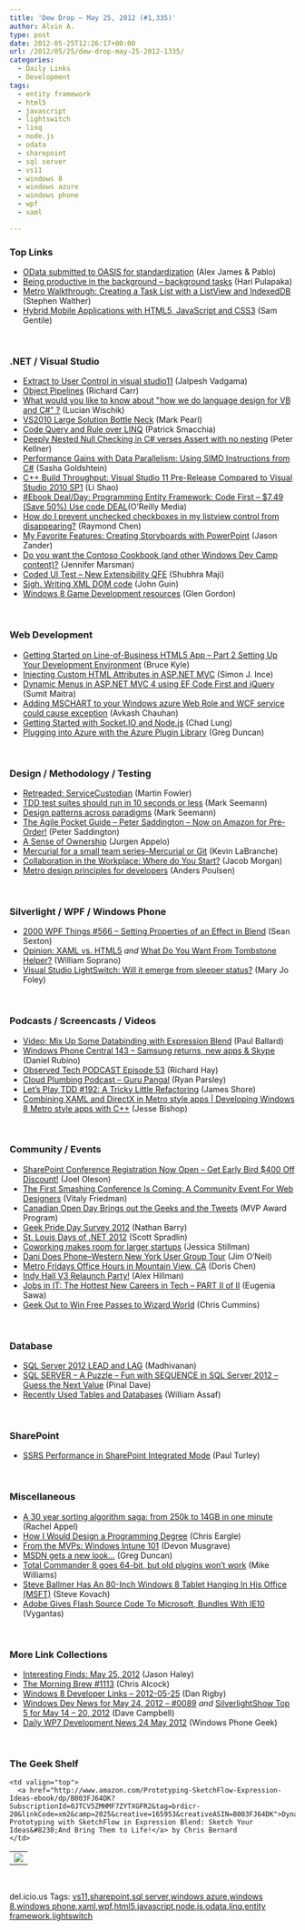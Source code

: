 ```yaml
---
title: 'Dew Drop – May 25, 2012 (#1,335)'
author: Alvin A.
type: post
date: 2012-05-25T12:26:17+00:00
url: /2012/05/25/dew-drop-may-25-2012-1335/
categories:
  - Daily Links
  - Development
tags:
  - entity framework
  - html5
  - javascript
  - lightswitch
  - linq
  - node.js
  - odata
  - sharepoint
  - sql server
  - vs11
  - windows 8
  - windows azure
  - windows phone
  - wpf
  - xaml

---
```

### <a name="top"></a>Top Links

  * [OData submitted to OASIS for standardization][1] (Alex James & Pablo)
  * [Being productive in the background – background tasks][2] (Hari Pulapaka)
  * [Metro Walkthrough: Creating a Task List with a ListView and IndexedDB][3] (Stephen Walther)
  * [Hybrid Mobile Applications with HTML5, JavaScript and CSS3][4] (Sam Gentile)

&#160;

### <a name="dotnet"></a>.NET / Visual Studio

  * <a href="http://www.dotnetjalps.com/2012/05/extract-to-user-control-in-visual.html" target="_blank">Extract to User Control in visual studio11</a> (Jalpesh Vadgama)
  * [Object Pipelines][5] (Richard Carr)
  * [What would you like to know about "how we do language design for VB and C#" ?][6] (Lucian Wischik)
  * [VS2010 Large Solution Bottle Neck][7] (Mark Pearl)
  * [Code Query and Rule over LINQ][8] (Patrick Smacchia)
  * [Deeply Nested Null Checking in C# verses Assert with no nesting][9] (Peter Kellner)
  * [Performance Gains with Data Parallelism: Using SIMD Instructions from C#][10] (Sasha Goldshtein)
  * [C++ Build Throughput: Visual Studio 11 Pre-Release Compared to Visual Studio 2010 SP1][11] (Li Shao)
  * <a href="http://feeds.oreilly.com/~r/oreilly/news/~3/OgLMwjga-t4/0636920022220.do" target="_blank">#Ebook Deal/Day: Programming Entity Framework: Code First &#8211; $7.49 (Save 50%) Use code DEAL</a>(O&#8217;Reilly Media)
  * [How do I prevent unchecked checkboxes in my listview control from disappearing?][12] (Raymond Chen)
  * [My Favorite Features: Creating Storyboards with PowerPoint][13] (Jason Zander)
  * [Do you want the Contoso Cookbook (and other Windows Dev Camp content)?][14] (Jennifer Marsman)
  * [Coded UI Test &#8211; New Extensibility QFE][15] (Shubhra Maji)
  * [Sigh. Writing XML DOM code][16] (John Guin)
  * [Windows 8 Game Development resources][17] (Glen Gordon)

&#160;

### <a name="web"></a>Web Development

  * [Getting Started on Line-of-Business HTML5 App – Part 2 Setting Up Your Development Environment][18] (Bruce Kyle)
  * [Injecting Custom HTML Attributes in ASP.NET MVC][19] (Simon J. Ince)
  * [Dynamic Menus in ASP.NET MVC 4 using EF Code First and jQuery][20] (Sumit Maitra)
  * [Adding MSCHART to your Windows azure Web Role and WCF service could cause exception][21] (Avkash Chauhan)
  * [Getting Started with Socket.IO and Node.js][22] (Chad Lung)
  * [Plugging into Azure with the Azure Plugin Library][23] (Greg Duncan)

&#160;

### <a name="design"></a>Design / Methodology / Testing

  * [Retreaded: ServiceCustodian][24] (Martin Fowler)
  * [TDD test suites should run in 10 seconds or less][25] (Mark Seemann)
  * [Design patterns across paradigms][26] (Mark Seemann)
  * [The Agile Pocket Guide – Peter Saddington – Now on Amazon for Pre-Order!][27] (Peter Saddington)
  * [A Sense of Ownership][28] (Jurgen Appelo)
  * [Mercurial for a small team series–Mercurial or Git][29] (Kevin LaBranche)
  * [Collaboration in the Workplace: Where do You Start?][30] (Jacob Morgan)
  * [Metro design principles for developers][31] (Anders Poulsen)

&#160;

### <a name="silverlight"></a>Silverlight / WPF / Windows Phone

  * <a href="http://wpf.2000things.com/2012/05/25/566-setting-properties-of-an-effect-in-blend/" target="_blank">2000 WPF Things #566 – Setting Properties of an Effect in Blend</a> (Sean Sexton)
  * [Opinion: XAML vs. HTML5][32] _and_ [What Do You Want From Tombstone Helper?][33] (William Soprano)
  * [Visual Studio LightSwitch: Will it emerge from sleeper status?][34] (Mary Jo Foley)

&#160;

### <a name="podcasts"></a>Podcasts / Screencasts / Videos

  * [Video: Mix Up Some Databinding with Expression Blend][35] (Paul Ballard)
  * [Windows Phone Central 143 &#8211; Samsung returns, new apps & Skype][36] (Daniel Rubino)
  * [Observed Tech PODCAST Episode 53][37] (Richard Hay)
  * <a href="http://feedproxy.google.com/~r/cloudPlumbing/~3/2vMk8KRNDjI/guru-pangal" target="_blank">Cloud Plumbing Podcast &#8211; Guru Pangal</a> (Ryan Parsley)
  * [Let&#8217;s Play TDD #192: A Tricky Little Refactoring][38] (James Shore)
  * [Combining XAML and DirectX in Metro style apps | Developing Windows 8 Metro style apps with C++][39] (Jesse Bishop)

&#160;

### <a name="events"></a>Community / Events

  * [SharePoint Conference Registration Now Open – Get Early Bird $400 Off Discount!][40] (Joel Oleson)
  * [The First Smashing Conference Is Coming: A Community Event For Web Designers][41] (Vitaly Friedman)
  * [Canadian Open Day Brings out the Geeks and the Tweets][42] (MVP Award Program)
  * [Geek Pride Day Survey 2012][43] (Nathan Barry)
  * [St. Louis Days of .NET 2012][44] (Scott Spradlin)
  * [Coworking makes room for larger startups][45] (Jessica Stillman)
  * [Dani Does Phone–Western New York User Group Tour][46] (Jim O&#8217;Neil)
  * [Metro Fridays Office Hours in Mountain View, CA][47] (Doris Chen)
  * [Indy Hall V3 Relaunch Party!][48] (Alex Hillman)
  * [Jobs in IT: The Hottest New Careers in Tech – PART II of II][49] (Eugenia Sawa)
  * [Geek Out to Win Free Passes to Wizard World][50] (Chris Cummins)

&#160;

### <a name="sql"></a>Database

  * [SQL Server 2012 LEAD and LAG][51] (Madhivanan)
  * [SQL SERVER – A Puzzle – Fun with SEQUENCE in SQL Server 2012 – Guess the Next Value][52] (Pinal Dave)
  * [Recently Used Tables and Databases][53] (William Assaf)

&#160;

### <a name="sp"></a>SharePoint

  * [SSRS Performance in SharePoint Integrated Mode][54] (Paul Turley)

&#160;

### <a name="misc"></a>Miscellaneous

  * [A 30 year sorting algorithm saga: from 250k to 14GB in one minute][55] (Rachel Appel)
  * [How I Would Design a Programming Degree][56] (Chris Eargle)
  * [From the MVPs: Windows Intune 101][57] (Devon Musgrave)
  * [MSDN gets a new look&#8230;][58] (Greg Duncan)
  * [Total Commander 8 goes 64-bit, but old plugins won&#8217;t work][59] (Mike Williams)
  * [Steve Ballmer Has An 80-Inch Windows 8 Tablet Hanging In His Office (MSFT)][60] (Steve Kovach)
  * [Adobe Gives Flash Source Code To Microsoft, Bundles With IE10][61] (Vygantas)

&#160;

### <a name="links"></a>More Link Collections

  * [Interesting Finds: May 25, 2012][62] (Jason Haley)
  * [The Morning Brew #1113][63] (Chris Alcock)
  * [Windows 8 Developer Links – 2012-05-25][64] (Dan Rigby)
  * [Windows Dev News for May 24, 2012 &#8211; #0089][65] _and_ [SilverlightShow Top 5 for May 14 &#8211; 20, 2012][66] (Dave Campbell)
  * [Daily WP7 Development News 24 May 2012][67] (Windows Phone Geek)

&#160;

### <a name="shelf"></a>The Geek Shelf

<table border="0" cellspacing="0" cellpadding="0">
  <tr>
    <td>
      <img data-recalc-dims="1" decoding="async" src="https://i0.wp.com/ecx.images-amazon.com/images/I/51dPNad%252BmtL._SL160_.jpg?w=660" />
    </td>
    
    <td valign="top">
      <a href="http://www.amazon.com/Prototyping-SketchFlow-Expression-Ideas-ebook/dp/B003FJ64DK?SubscriptionId=0JTCV5ZMHMF7ZYTXGFR2&tag=brdicr-20&linkCode=xm2&camp=2025&creative=165953&creativeASIN=B003FJ64DK">Dynamic Prototyping with SketchFlow in Expression Blend: Sketch Your Ideas&#8230;And Bring Them to Life!</a> by Chris Bernard
    </td>
  </tr>
</table>

&#160;

<div style="padding-bottom: 0px; margin: 0px; padding-left: 0px; padding-right: 0px; display: inline; float: none; padding-top: 0px" id="scid:0767317B-992E-4b12-91E0-4F059A8CECA8:49444da8-190a-4ccd-ae8e-51750ae8d55a" class="wlWriterEditableSmartContent">
  del.icio.us Tags: <a href="http://del.icio.us/popular/vs11" rel="tag">vs11</a>,<a href="http://del.icio.us/popular/sharepoint" rel="tag">sharepoint</a>,<a href="http://del.icio.us/popular/sql+server" rel="tag">sql server</a>,<a href="http://del.icio.us/popular/windows+azure" rel="tag">windows azure</a>,<a href="http://del.icio.us/popular/windows+8" rel="tag">windows 8</a>,<a href="http://del.icio.us/popular/windows+phone" rel="tag">windows phone</a>,<a href="http://del.icio.us/popular/xaml" rel="tag">xaml</a>,<a href="http://del.icio.us/popular/wpf" rel="tag">wpf</a>,<a href="http://del.icio.us/popular/html5" rel="tag">html5</a>,<a href="http://del.icio.us/popular/javascript" rel="tag">javascript</a>,<a href="http://del.icio.us/popular/node.js" rel="tag">node.js</a>,<a href="http://del.icio.us/popular/odata" rel="tag">odata</a>,<a href="http://del.icio.us/popular/linq" rel="tag">linq</a>,<a href="http://del.icio.us/popular/entity+framework" rel="tag">entity framework</a>,<a href="http://del.icio.us/popular/lightswitch" rel="tag">lightswitch</a>
</div>

 [1]: http://www.odata.org/blog/2012/5/24/odata-submitted-to-oasis-for-standardization
 [2]: http://blogs.msdn.com/b/windowsappdev/archive/2012/05/24/being-productive-in-the-background-background-tasks.aspx
 [3]: http://feedproxy.google.com/~r/StephenWalther/~3/aQRMWWofeOA/metro-walkthrough-creating-a-task-list-with-a-listview-and-indexeddb.aspx
 [4]: http://feedproxy.google.com/~r/SamGentile/~3/geh8ILNEGqo/
 [5]: http://feedproxy.google.com/~r/BlackwaspLatestAdditions/~3/WrBLhPz0l68/RSSLanding.aspx
 [6]: http://blogs.msdn.com/b/lucian/archive/2012/05/24/what-would-you-like-to-know-about-quot-how-we-do-language-design-for-vb-and-c-quot.aspx
 [7]: http://feedproxy.google.com/~r/geekswithblogs/~3/FOyOUNo0hHo/vs2010-large-solution-bottle-neck.aspx
 [8]: http://feedproxy.google.com/~r/CodeBetter/~3/dvzVZzloigs/
 [9]: http://peterkellner.net/2012/05/24/deeply-nested-null-checking-in-c-verses-assert-with-no-nesting/?utm_source=rss&utm_medium=rss&utm_campaign=deeply-nested-null-checking-in-c-verses-assert-with-no-nesting
 [10]: http://feedproxy.google.com/~r/sashag/~3/LbiK-H6xi6U/performance-gains-with-data-parallelism-using-simd-instructions-from-c.aspx
 [11]: http://blogs.msdn.com/b/vcblog/archive/2012/05/24/10309971.aspx
 [12]: http://blogs.msdn.com/b/oldnewthing/archive/2012/05/24/10309682.aspx
 [13]: http://blogs.msdn.com/b/jasonz/archive/2012/05/24/my-favorite-features-creating-storyboards-with-powerpoint.aspx
 [14]: http://feedproxy.google.com/~r/JenniferMarsman/~3/SXspsgICXz8/do-you-want-the-contoso-cookbook-and-other-windows-dev-camp-content.aspx
 [15]: http://blogs.msdn.com/b/visualstudioalm/archive/2012/05/24/coded-ui-test-new-extensibility-qfe.aspx
 [16]: http://blogs.msdn.com/b/johnguin/archive/2012/05/24/sigh-writing-xml-dom-code.aspx
 [17]: http://blogs.msdn.com/b/glengordon/archive/2012/05/24/windows-8-game-development-resources.aspx
 [18]: http://blogs.msdn.com/b/usisvde/archive/2012/05/24/getting-started-on-line-of-business-html5-app-part-2-setting-up-your-development-environment.aspx
 [19]: http://blogs.msdn.com/b/simonince/archive/2012/05/24/injecting-custom-html-attributes-in-asp-net-mvc.aspx
 [20]: http://feedproxy.google.com/~r/netCurryRecentArticles/~3/OHRqqnsCtks/ShowArticle.aspx
 [21]: http://feedproxy.google.com/~r/AvkashChauhansBlog/~3/LMotgvVVyvo/adding-mschart-to-your-windows-azure-web-role-and-wcf-service-could-cause-exception.aspx
 [22]: http://feeds.dzone.com/~r/zones/css/~3/wogpx5OYG8E/getting-started-socketio-and
 [23]: http://coolthingoftheday.blogspot.com/2012/05/plugging-into-azure-with-azure-plugin.html
 [24]: http://martinfowler.com/bliki/ServiceCustodian.html
 [25]: http://blog.ploeh.dk/2012/05/24/TDDTestSuitesShouldRunIn10SecondsOrLess.aspx
 [26]: http://blog.ploeh.dk/2012/05/25/DesignPatternsAcrossParadigms.aspx
 [27]: http://feedproxy.google.com/~r/agilescout/~3/iJ0EhZ9YjW0/
 [28]: http://feedproxy.google.com/~r/noop/~3/waSQT8eJGLw/a-sense-of-ownership.html
 [29]: http://www.kevinlabranche.com/blog/MercurialForASmallTeamSeriesMercurialOrGit.aspx
 [30]: http://feedproxy.google.com/~r/CloudAve/~3/rsJ5V_jSb8g/
 [31]: http://feedproxy.google.com/~r/jayway/posts/~3/nezWCltEaBw/
 [32]: http://feeds.dzone.com/~r/zones/css/~3/i0om0PkbiR0/opinion-xaml-vs-html5
 [33]: http://mobile.dzone.com/articles/what-do-you-want-tombstone
 [34]: http://www.zdnet.com/blog/microsoft/visual-studio-lightswitch-will-it-emerge-from-sleeper-status/12779
 [35]: http://blog.pluralsight.com/2012/05/24/video-mix-up-some-databinding-with-expression-blend/
 [36]: http://feedproxy.google.com/~r/wmexperts/~3/zNMIJX_ousk/story01.htm
 [37]: http://feedproxy.google.com/~r/windowsobserver/~3/DWxjqxBJK30/
 [38]: http://jamesshore.com/Blog/Lets-Play/Episode-192.html
 [39]: http://channel9.msdn.com/Events/Windows-Camp/Developing-Windows-8-Metro-style-apps-in-Cpp/Building-Apps-with-Cpp-XAML-and-DirectX
 [40]: http://feedproxy.google.com/~r/JoelsSharepointLand/~3/yTcbNi-fCKQ/ViewPost.aspx
 [41]: http://www.smashingmagazine.com/2012/05/25/first-smashing-conference-coming-community-event-web-designers/
 [42]: http://blogs.msdn.com/b/mvpawardprogram/archive/2012/05/24/canadian-open-day-brings-out-the-geeks-and-the-tweets.aspx
 [43]: http://feeds.wired.com/~r/wiredgeekdad/~3/XEbeYlLj8O4/
 [44]: http://feedproxy.google.com/~r/geekswithblogs/~3/lCyQ1QZr0Jw/st.-louis-days-of-.net-2012.aspx
 [45]: http://gigaom.com/collaboration/coworking-makes-room-for-larger-startups/
 [46]: http://blogs.msdn.com/b/jimoneil/archive/2012/05/24/dani-does-phone-western-new-york-user-group-tour.aspx
 [47]: http://blogs.msdn.com/b/dorischen/archive/2012/05/24/metro-fridays-office-hours-in-mountain-view-ca.aspx
 [48]: http://feedproxy.google.com/~r/IndependentsHall-BlogFeed/~3/HojLGKE-2zo/
 [49]: http://feeds.microsoftjobsblog.com/~r/MicrosoftJobsBlog/~3/9FsM-08FUOI/hot-tech-careers
 [50]: http://geekadelphia.com/2012/05/24/geek-out-to-win-free-passes-to-wizard-world/
 [51]: http://feedproxy.google.com/~r/sqlservercurry/blog/~3/eu-qRq630pk/sql-server-2012-lead-and-lag.html
 [52]: http://blog.sqlauthority.com/2012/05/25/sql-server-a-puzzle-fun-with-sequence-in-sql-server-2012-guess-the-next-value/
 [53]: http://www.sqlservercentral.com/blogs/sqltact/2012/05/24/recently-used-tables-and-databases/
 [54]: http://www.sqlservercentral.com/blogs/pturley/2012/05/24/ssrs-performance-in-sharepoint-integrated-mode/
 [55]: http://feedproxy.google.com/~r/RachelAppel/~3/MSYIgxXLu44/a-30-year-sorting-algorithm-saga-from-250k-to-14gb-in-one-minute
 [56]: http://www.kodefuguru.com/post/2012/05/24/How-I-Would-Design-a-Programming-Degree.aspx
 [57]: http://blogs.msdn.com/b/microsoft_press/archive/2012/05/24/from-the-mvps-windows-intune-101.aspx
 [58]: http://coolthingoftheday.blogspot.com/2012/05/msdn-gets-new-look.html
 [59]: http://feeds.betanews.com/~r/bn/~3/hfdQMnuc1Co/
 [60]: http://feedproxy.google.com/~r/typepad/alleyinsider/silicon_alley_insider/~3/NDvnb-o86mE/steve-ballmer-has-an-80-inch-windows-8-tablet-hanging-in-his-office-2012-5
 [61]: http://feedproxy.google.com/~r/FavoriteBrowser/~3/STLzVc34ns0/
 [62]: http://jasonhaley.com/blog/post.aspx?id=14b33f7e-bb98-47b9-a1cc-b2175d8f553e
 [63]: http://feedproxy.google.com/~r/ReflectivePerspective/~3/fcaXmb2LMTQ/
 [64]: http://danrigby.com/2012/05/24/windows-8-developer-links-2012-05-25/
 [65]: http://www.windowsdevnews.com/Blogs.aspx?ID=131
 [66]: http://www.windowsdevnews.com/Blogs.aspx?ID=130
 [67]: http://feedproxy.google.com/~r/Windowsphonegeek/~3/lyJOUqJiejQ/daily-wp7-development-news-24-may-2012